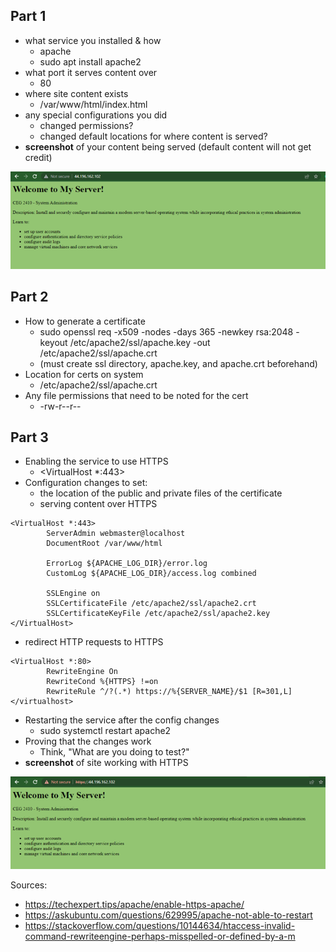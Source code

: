 ## Part 1
   - what service you installed & how
     - apache
     - sudo apt install apache2
   - what port it serves content over
     - 80
   - where site content exists
     - /var/www/html/index.html
   - any special configurations you did
     - changed permissions?
     - changed default locations for where content is served?
   - **screenshot** of your content being served (default content will not get credit)

![server screenshot](images/server.png)

## Part 2
   - How to generate a certificate
     - sudo openssl req -x509 -nodes -days 365 -newkey rsa:2048 -keyout /etc/apache2/ssl/apache.key -out /etc/apache2/ssl/apache.crt
     - (must create ssl directory, apache.key, and apache.crt beforehand)
   - Location for certs on system
     - /etc/apache2/ssl/apache.crt
   - Any file permissions that need to be noted for the cert
     -  -rw-r--r--

## Part 3
   - Enabling the service to use HTTPS
     - <VirtualHost *:443>
   - Configuration changes to set:
     - the location of the public and private files of the certificate
     - serving content over HTTPS
```
<VirtualHost *:443>
        ServerAdmin webmaster@localhost
        DocumentRoot /var/www/html

        ErrorLog ${APACHE_LOG_DIR}/error.log
        CustomLog ${APACHE_LOG_DIR}/access.log combined

        SSLEngine on
        SSLCertificateFile /etc/apache2/ssl/apache2.crt
        SSLCertificateKeyFile /etc/apache2/ssl/apache2.key
</VirtualHost>
```
   - redirect HTTP requests to HTTPS
```
<VirtualHost *:80>
        RewriteEngine On
        RewriteCond %{HTTPS} !=on
        RewriteRule ^/?(.*) https://%{SERVER_NAME}/$1 [R=301,L]
</virtualhost>
```
   - Restarting the service after the config changes
     - sudo systemctl restart apache2
   - Proving that the changes work
     - Think, "What are you doing to test?"
   - **screenshot** of site working with HTTPS

![https screenshot](images/server2.png)


Sources:
  - https://techexpert.tips/apache/enable-https-apache/
  - https://askubuntu.com/questions/629995/apache-not-able-to-restart
  - https://stackoverflow.com/questions/10144634/htaccess-invalid-command-rewriteengine-perhaps-misspelled-or-defined-by-a-m
